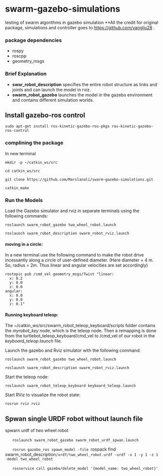 # swarm-gazebo-simulations
testing of swarm algorithms in gazebo simulation
**All the credit for original package, simulations and controller goes to https://github.com/yangliu28 .

### package dependencies
* rospy
* roscpp
* geometry_msgs

### Brief Explanation

* **swar_robot_description** specifies the entire robot structure as links and joints and can launch the model in rviz.
* **swarm_robot_gazebo** launches the model in the gazebo environment and contains different simulation worlds.


## Install gazebo-ros control

`sudo apt-get install ros-kinetic-gazebo-ros-pkgs ros-kinetic-gazebo-ros-control`



### complining the package
In new terminal 

`mkdir -p ~/catkin_ws/src`

`cd catkin_ws/src`

`git clone https://github.com/Marslanali/swarm-gazebo-simulations.git`

`catkin_make`


### Run the Models
Load the Gazebo simulator and rviz in separate terminals using the following commands:

`roslaunch swarm_robot_gazebo two_wheel_robot.launch`

`roslaunch swarm_robot_description swarm_robot_rviz.launch `


#### moving in a circle:
In a new terminal use the following command to make the robot drive incessantly along a circle of user-defined diameter. 
(Here diameter = 4 m. So, radius = 2m. Thus linear and angular velocities are set accordingly) 
```
rostopic pub /cmd_vel geometry_msgs/Twist "linear:
  x: 0.2
  y: 0.0
  z: 0.0
angular:
  x: 0.0
  y: 0.0
  z: 0.1"
```

#### Running keyboard teleop:
The ~/catkin_ws/src/swarm_robot_teleop_keyboard/scripts folder contains the *myrobot_key* node, which is the teleop node. Then a remapping is done from the turtlebot_teleop_keyboard/cmd_vel to /cmd_vel of our robot in the *keyboard_teleop.launch* file.

Launch the gazebo and Rviz simulator with the following command:


`roslaunch swarm_robot_gazebo two_wheel_robot.launch`

`roslaunch swarm_robot_description swarm_robot_rviz.launch `

Start the teleop node:

`roslaunch swarm_robot_teleop_keyboard keyboard_teleop.launch`


Start RViz to visualize the robot state:

`rosrun rviz rviz`



## Spwan single URDF robot without launch file
spwarn urdf of two wheel robot

&nbsp;&nbsp;&nbsp;&nbsp;&nbsp;&nbsp;`roslaunch swarm_robot_gazebo swarm_robot_urdf_spwan.launch`


&nbsp;&nbsp;&nbsp;&nbsp;&nbsp;&nbsp;`rosrun gazebo_ros spawn_model -file `rospack find swarm_robot_description`/urdf/two_wheel_robot.urdf -urdf -x 1 -y 1 -z 1 -model two_wheel_robot`

&nbsp;&nbsp;&nbsp;&nbsp;&nbsp;&nbsp;`rosservice call gazebo/delete_model '{model_name: two_wheel_robot}' `

